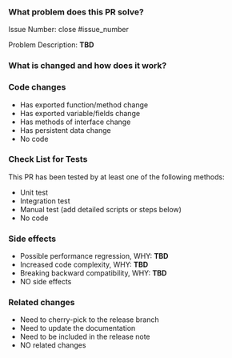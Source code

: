 <!-- Thank you for contributing to TiKV Java Client!

PR Title Format: "[close/to/fix #issue_number] summary" -->

### What problem does this PR solve?

Issue Number: close #issue_number

Problem Description: **TBD**

### What is changed and how does it work?



### Code changes

<!-- REMOVE the items that are not applicable -->
- Has exported function/method change
- Has exported variable/fields change
- Has methods of interface change
- Has persistent data change
- No code

### Check List for Tests

This PR has been tested by at least one of the following methods:
- Unit test
- Integration test
- Manual test (add detailed scripts or steps below)
- No code

### Side effects

<!-- REMOVE the items that are not applicable -->
- Possible performance regression, WHY: **TBD**
- Increased code complexity, WHY: **TBD**
- Breaking backward compatibility, WHY: **TBD**
- NO side effects

### Related changes

<!-- REMOVE the items that are not applicable -->
- Need to cherry-pick to the release branch
- Need to update the documentation
- Need to be included in the release note
- NO related changes
